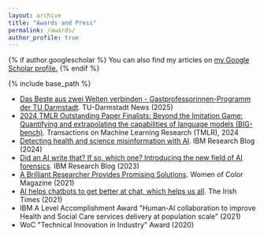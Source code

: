 ```yaml
---
layout: archive
title: "Awards and Press"
permalink: /awards/
author_profile: true
---
```


{% if author.googlescholar %}
  You can also find my articles on <u><a href="{{author.googlescholar}}">my Google Scholar profile</a>.</u>
{% endif %}

{% include base_path %}

- [Das Beste aus zwei Welten verbinden - Gastprofessorinnen-Programm der TU Darmstadt](https://www.tu-darmstadt.de/universitaet/aktuelles_meldungen/einzelansicht_489472.en.jsp). TU-Darmstadt News (2025)
- [2024 TMLR Outstanding Paper Finalists: Beyond the Imitation Game: Quantifying and extrapolating the capabilities of language models (BIG-bench)](https://medium.com/@TmlrOrg/announcing-the-2024-tmlr-outstanding-certification-65f25d05c37c). Transactions on Machine Learning Research (TMLR), 2024  
- [Detecting health and science misinformation with AI](https://research.ibm.com/blog/detecting-health-science-misinformation-ai). IBM Research Blog (2024)
- [Did an AI write that? If so, which one? Introducing the new field of AI forensics](https://research.ibm.com/blog/AI-forensics-attribution). IBM Research Blog (2023)
- [A Brilliant Researcher Provides Promising Solutions](https://www.jstor.org/stable/48634874). Women of Color Magazine (2021)
- [AI helps chatbots to get better at chat, which helps us all](https://www.irishtimes.com/news/science/ai-helps-chatbots-to-get-better-at-chat-which-helps-us-all-1.4637104). The Irish Times (2021)
- IBM A Level Accomplishment Award "Human-AI collaboration to improve Health and Social Care services delivery at population scale" (2021)
- WoC "Technical Innovation in Industry" Award (2020)


